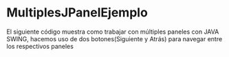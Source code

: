 # MultiplesJPanelEjemplo
El siguiente código muestra como trabajar con múltiples paneles con JAVA SWING, hacemos uso de dos botones(Siguiente y Atrás) para navegar entre los respectivos paneles
